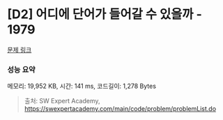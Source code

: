 # [D2] 어디에 단어가 들어갈 수 있을까 - 1979 

[문제 링크](https://swexpertacademy.com/main/code/problem/problemDetail.do?contestProbId=AV5PuPq6AaQDFAUq) 

### 성능 요약

메모리: 19,952 KB, 시간: 141 ms, 코드길이: 1,278 Bytes



> 출처: SW Expert Academy, https://swexpertacademy.com/main/code/problem/problemList.do